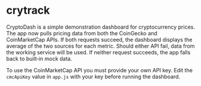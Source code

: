# crytrack

CryptoDash is a simple demonstration dashboard for cryptocurrency prices.
The app now pulls pricing data from both the CoinGecko and CoinMarketCap
APIs. If both requests succeed, the dashboard displays the average of the
two sources for each metric. Should either API fail, data from the working
service will be used. If neither request succeeds, the app falls back to
built‑in mock data.

To use the CoinMarketCap API you must provide your own API key. Edit the
`cmcApiKey` value in `app.js` with your key before running the dashboard.
